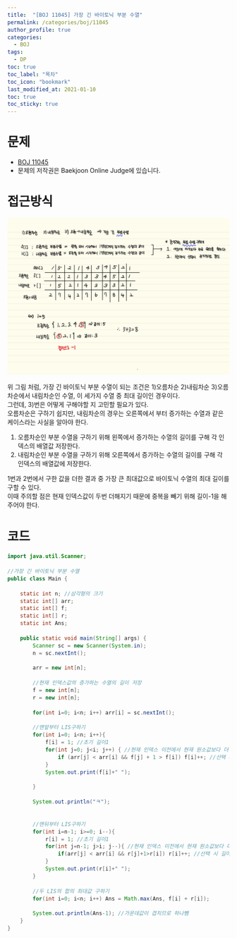 ```yaml
---
title:  "[BOJ 11045] 가장 긴 바이토닉 부분 수열"
permalink: /categories/boj/11045
author_profile: true
categories:
  - BOJ
tags:
  - DP
toc: true
toc_label: "목차"
toc_icon: "bookmark"
last_modified_at: 2021-01-10
toc: true
toc_sticky: true
---
```

# 문제
* [BOJ 11045](https://www.acmicpc.net/problem/11045)
* 문제의 저작권은 Baekjoon Online Judge에 있습니다.  

# 접근방식
![boj11054](/assets/images/boj11054.png)     

위 그림 처럼, 가장 긴 바이토닉 부분 수열이 되는 조건은 1)오름차순 2)내림차순 3)오름차순에서 내림차순인 수열, 이 세가지 수열 중 최대 길이인 경우이다.   
그런데, 3)번은 어떻게 구해야할 지 고민할 필요가 있다.   
오름차순은 구하기 쉽지만, 내림차순의 경우는 오른쪽에서 부터 증가하는 수열과 같은 케이스라는 사실을 알아야 한다.   

1. 오름차순인 부분 수열을 구하기 위해 왼쪽에서 증가하는 수열의 길이를 구해 각 인덱스의 배열값 저장한다.     
2. 내림차순인 부분 수열을 구하기 위해 오른쪽에서 증가하는 수열의 길이를 구해 각 인덱스의 배열값에 저장한다.  

1번과 2번에서 구한 값을 더한 결과 중 가장 큰 최대값으로  바이토닉 수열의 최대 길이를 구할 수 있다.   
이때 주의할 점은 현재 인덱스값이 두번 더해지기 때문에 중복을 빼기 위해 길이-1을 해주어야 한다.  

# 코드
```java
import java.util.Scanner;

//가장 긴 바이토닉 부분 수열
public class Main {

    static int n; //삼각형의 크기
    static int[] arr;
    static int[] f;
    static int[] r;
    static int Ans;

    public static void main(String[] args) {
        Scanner sc = new Scanner(System.in);
        n = sc.nextInt();

        arr = new int[n];

        //현재 인덱스값의 증가하는 수열의 길이 저장
        f = new int[n];
        r = new int[n];

        for(int i=0; i<n; i++) arr[i] = sc.nextInt();

        //맨앞부터 LIS구하기
        for(int i=0; i<n; i++){
            f[i] = 1; //초기 길이1
            for(int j=0; j<i; j++) { //현재 인덱스 이전에서 현재 원소값보다 더 작은 원소를 찾는다.
                if (arr[j] < arr[i] && f[j] + 1 > f[i]) f[i]++; //선택 시 길이가 증가하면 갱신
            }
            System.out.print(f[i]+" ");

        }

        System.out.println("ㅋ");


        //맨뒤부터 LIS구하기
        for(int i=n-1; i>=0; i--){
            r[i] = 1; //초기 길이1
            for(int j=n-1; j>i; j--){ //현재 인덱스 이전에서 현재 원소값보다 더 작은 원소를 찾는다.
                if(arr[j] < arr[i] && r[j]+1>r[i]) r[i]++; //선택 시 길이가 증가하면 갱신
            }
            System.out.print(r[i]+" ");
        }

        //두 LIS의 합의 최대값 구하기
        for(int i=0; i<n; i++) Ans = Math.max(Ans, f[i] + r[i]);

        System.out.println(Ans-1); //가운데값이 겹치므로 하나뺌
    }
}
```